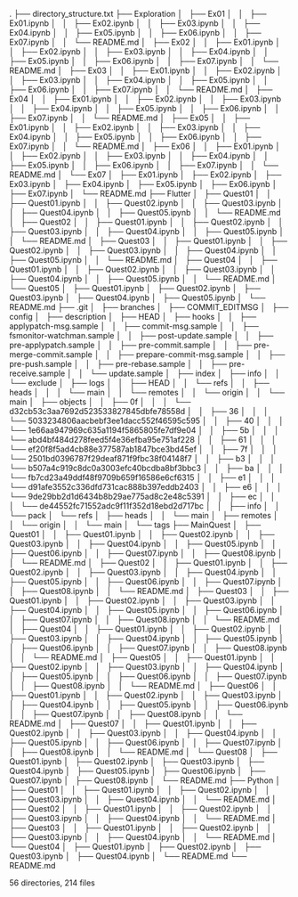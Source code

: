.
├── directory_structure.txt
├── Exploration
│   ├── Ex01
│   │   ├── Ex01.ipynb
│   │   ├── Ex02.ipynb
│   │   ├── Ex03.ipynb
│   │   ├── Ex04.ipynb
│   │   ├── Ex05.ipynb
│   │   ├── Ex06.ipynb
│   │   ├── Ex07.ipynb
│   │   └── README.md
│   ├── Ex02
│   │   ├── Ex01.ipynb
│   │   ├── Ex02.ipynb
│   │   ├── Ex03.ipynb
│   │   ├── Ex04.ipynb
│   │   ├── Ex05.ipynb
│   │   ├── Ex06.ipynb
│   │   ├── Ex07.ipynb
│   │   └── README.md
│   ├── Ex03
│   │   ├── Ex01.ipynb
│   │   ├── Ex02.ipynb
│   │   ├── Ex03.ipynb
│   │   ├── Ex04.ipynb
│   │   ├── Ex05.ipynb
│   │   ├── Ex06.ipynb
│   │   ├── Ex07.ipynb
│   │   └── README.md
│   ├── Ex04
│   │   ├── Ex01.ipynb
│   │   ├── Ex02.ipynb
│   │   ├── Ex03.ipynb
│   │   ├── Ex04.ipynb
│   │   ├── Ex05.ipynb
│   │   ├── Ex06.ipynb
│   │   ├── Ex07.ipynb
│   │   └── README.md
│   ├── Ex05
│   │   ├── Ex01.ipynb
│   │   ├── Ex02.ipynb
│   │   ├── Ex03.ipynb
│   │   ├── Ex04.ipynb
│   │   ├── Ex05.ipynb
│   │   ├── Ex06.ipynb
│   │   ├── Ex07.ipynb
│   │   └── README.md
│   ├── Ex06
│   │   ├── Ex01.ipynb
│   │   ├── Ex02.ipynb
│   │   ├── Ex03.ipynb
│   │   ├── Ex04.ipynb
│   │   ├── Ex05.ipynb
│   │   ├── Ex06.ipynb
│   │   ├── Ex07.ipynb
│   │   └── README.md
│   └── Ex07
│       ├── Ex01.ipynb
│       ├── Ex02.ipynb
│       ├── Ex03.ipynb
│       ├── Ex04.ipynb
│       ├── Ex05.ipynb
│       ├── Ex06.ipynb
│       ├── Ex07.ipynb
│       └── README.md
├── Flutter
│   ├── Quest01
│   │   ├── Quest01.ipynb
│   │   ├── Quest02.ipynb
│   │   ├── Quest03.ipynb
│   │   ├── Quest04.ipynb
│   │   ├── Quest05.ipynb
│   │   └── README.md
│   ├── Quest02
│   │   ├── Quest01.ipynb
│   │   ├── Quest02.ipynb
│   │   ├── Quest03.ipynb
│   │   ├── Quest04.ipynb
│   │   ├── Quest05.ipynb
│   │   └── README.md
│   ├── Quest03
│   │   ├── Quest01.ipynb
│   │   ├── Quest02.ipynb
│   │   ├── Quest03.ipynb
│   │   ├── Quest04.ipynb
│   │   ├── Quest05.ipynb
│   │   └── README.md
│   ├── Quest04
│   │   ├── Quest01.ipynb
│   │   ├── Quest02.ipynb
│   │   ├── Quest03.ipynb
│   │   ├── Quest04.ipynb
│   │   ├── Quest05.ipynb
│   │   └── README.md
│   └── Quest05
│       ├── Quest01.ipynb
│       ├── Quest02.ipynb
│       ├── Quest03.ipynb
│       ├── Quest04.ipynb
│       ├── Quest05.ipynb
│       └── README.md
├── .git
│   ├── branches
│   ├── COMMIT_EDITMSG
│   ├── config
│   ├── description
│   ├── HEAD
│   ├── hooks
│   │   ├── applypatch-msg.sample
│   │   ├── commit-msg.sample
│   │   ├── fsmonitor-watchman.sample
│   │   ├── post-update.sample
│   │   ├── pre-applypatch.sample
│   │   ├── pre-commit.sample
│   │   ├── pre-merge-commit.sample
│   │   ├── prepare-commit-msg.sample
│   │   ├── pre-push.sample
│   │   ├── pre-rebase.sample
│   │   ├── pre-receive.sample
│   │   └── update.sample
│   ├── index
│   ├── info
│   │   └── exclude
│   ├── logs
│   │   ├── HEAD
│   │   └── refs
│   │       ├── heads
│   │       │   └── main
│   │       └── remotes
│   │           └── origin
│   │               └── main
│   ├── objects
│   │   ├── 0f
│   │   │   └── d32cb53c3aa7692d523533827845dbfe78558d
│   │   ├── 36
│   │   │   └── 5033234806aacbebf3ee1dacc552f46595c595
│   │   ├── 40
│   │   │   └── 1e66aa947969c635a1194f5865805fe7df9e04
│   │   ├── 5b
│   │   │   └── abd4bf484d278feed5f4e36efba95e751af228
│   │   ├── 61
│   │   │   └── ef20f8f5ad4cb88e377587ab1847bce3bd45ef
│   │   ├── 7f
│   │   │   └── 2501bd0396787f29deaf871f9fbc38f04148f7
│   │   ├── b3
│   │   │   └── b507a4c919c8dc0a3003efc40bcdba8bf3bbc3
│   │   ├── ba
│   │   │   └── fb7cd23a49ddf48f9709b659f16586e6cf6315
│   │   ├── e1
│   │   │   └── d91afe3552c336dfd731cac888b397eddb2403
│   │   ├── e6
│   │   │   └── 9de29bb2d1d6434b8b29ae775ad8c2e48c5391
│   │   ├── ec
│   │   │   └── de44552fc71552adc9f11f352d18ebd2d717bc
│   │   ├── info
│   │   └── pack
│   └── refs
│       ├── heads
│       │   └── main
│       ├── remotes
│       │   └── origin
│       │       └── main
│       └── tags
├── MainQuest
│   ├── Quest01
│   │   ├── Quest01.ipynb
│   │   ├── Quest02.ipynb
│   │   ├── Quest03.ipynb
│   │   ├── Quest04.ipynb
│   │   ├── Quest05.ipynb
│   │   ├── Quest06.ipynb
│   │   ├── Quest07.ipynb
│   │   ├── Quest08.ipynb
│   │   └── README.md
│   ├── Quest02
│   │   ├── Quest01.ipynb
│   │   ├── Quest02.ipynb
│   │   ├── Quest03.ipynb
│   │   ├── Quest04.ipynb
│   │   ├── Quest05.ipynb
│   │   ├── Quest06.ipynb
│   │   ├── Quest07.ipynb
│   │   ├── Quest08.ipynb
│   │   └── README.md
│   ├── Quest03
│   │   ├── Quest01.ipynb
│   │   ├── Quest02.ipynb
│   │   ├── Quest03.ipynb
│   │   ├── Quest04.ipynb
│   │   ├── Quest05.ipynb
│   │   ├── Quest06.ipynb
│   │   ├── Quest07.ipynb
│   │   ├── Quest08.ipynb
│   │   └── README.md
│   ├── Quest04
│   │   ├── Quest01.ipynb
│   │   ├── Quest02.ipynb
│   │   ├── Quest03.ipynb
│   │   ├── Quest04.ipynb
│   │   ├── Quest05.ipynb
│   │   ├── Quest06.ipynb
│   │   ├── Quest07.ipynb
│   │   ├── Quest08.ipynb
│   │   └── README.md
│   ├── Quest05
│   │   ├── Quest01.ipynb
│   │   ├── Quest02.ipynb
│   │   ├── Quest03.ipynb
│   │   ├── Quest04.ipynb
│   │   ├── Quest05.ipynb
│   │   ├── Quest06.ipynb
│   │   ├── Quest07.ipynb
│   │   ├── Quest08.ipynb
│   │   └── README.md
│   ├── Quest06
│   │   ├── Quest01.ipynb
│   │   ├── Quest02.ipynb
│   │   ├── Quest03.ipynb
│   │   ├── Quest04.ipynb
│   │   ├── Quest05.ipynb
│   │   ├── Quest06.ipynb
│   │   ├── Quest07.ipynb
│   │   ├── Quest08.ipynb
│   │   └── README.md
│   ├── Quest07
│   │   ├── Quest01.ipynb
│   │   ├── Quest02.ipynb
│   │   ├── Quest03.ipynb
│   │   ├── Quest04.ipynb
│   │   ├── Quest05.ipynb
│   │   ├── Quest06.ipynb
│   │   ├── Quest07.ipynb
│   │   ├── Quest08.ipynb
│   │   └── README.md
│   └── Quest08
│       ├── Quest01.ipynb
│       ├── Quest02.ipynb
│       ├── Quest03.ipynb
│       ├── Quest04.ipynb
│       ├── Quest05.ipynb
│       ├── Quest06.ipynb
│       ├── Quest07.ipynb
│       ├── Quest08.ipynb
│       └── README.md
├── Python
│   ├── Quest01
│   │   ├── Quest01.ipynb
│   │   ├── Quest02.ipynb
│   │   ├── Quest03.ipynb
│   │   ├── Quest04.ipynb
│   │   └── README.md
│   ├── Quest02
│   │   ├── Quest01.ipynb
│   │   ├── Quest02.ipynb
│   │   ├── Quest03.ipynb
│   │   ├── Quest04.ipynb
│   │   └── README.md
│   ├── Quest03
│   │   ├── Quest01.ipynb
│   │   ├── Quest02.ipynb
│   │   ├── Quest03.ipynb
│   │   ├── Quest04.ipynb
│   │   └── README.md
│   └── Quest04
│       ├── Quest01.ipynb
│       ├── Quest02.ipynb
│       ├── Quest03.ipynb
│       ├── Quest04.ipynb
│       └── README.md
└── README.md

56 directories, 214 files
